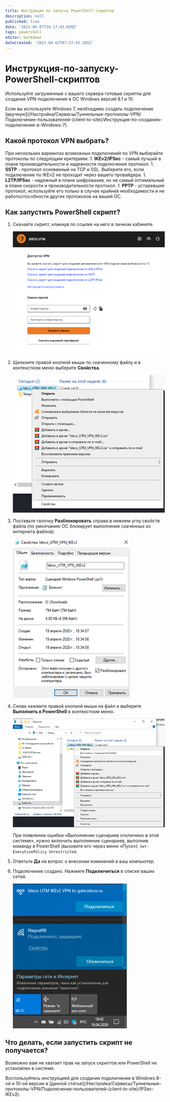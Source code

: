 ```yaml
---
title: Инструкция по запуску PowerShell-скриптов
description: null
published: true
date: '2021-06-07T10:17:43.030Z'
tags: powershell
editor: markdown
dateCreated: '2021-04-02T07:27:55.285Z'
---
```


# Инструкция-по-запуску-PowerShell-скриптов

Используйте загруженные с вашего сервера готовые скрипты для создания VPN-подключения в ОС Windows версий 8.1 и 10.

Если вы используете Windows 7, необходимо создать подключение \[вручную\]\(/Настройка/Сервисы/Туннельные-протоколы-VPN/Подключение-пользователей-\(client-to-site\)/Инструкция-по-созданию-подключения-в-Windows-7\).

## Какой протокол VPN выбрать?

При нескольких вариантах возможных подключений по VPN выбирайте протоколы по следующим критериям: 1. **IKEv2/IPSec** - самый лучший в плане производительности и надежности подключения протокол. 1. **SSTP** - протокол основанный на TCP и SSL. Выберите его, если подключение по IKEv2 не проходит через вашего провайдера. 1. **L2TP/IPSec** - надежный в плане шифрования, но не самый оптимальный в плане скорости и производительности протокол. 1. **PPTP** - устаревший протокол, используйте его только в случае крайней необходимости и не работоспособности других протоколов на вашей ОС.

## Как запустить PowerShell скрипт?

1. Скачайте скрипт, кликнув по ссылке на него в личном кабинете.

   ![lk\_001.png](../../../.gitbook/assets/lk_001.png)

2. Щелкните правой кнопкой мыши по скаченному файлу и в контекстном меню выберите **Свойства**.

   ![&#x441;&#x432;&#x43E;&#x439;&#x441;&#x442;&#x432;&#x430;\_&#x444;&#x430;&#x439;&#x43B;&#x430;.png](../../../.gitbook/assets/свойства_файла.png)

3. Поставьте галочку **Разблокировать** справа в нижнем углу свойств файла \(по умолчанию ОС блокирует выполнение скаченных из интернета файлов\).

   ![&#x440;&#x430;&#x437;&#x431;&#x43B;&#x43E;&#x43A;&#x438;&#x440;&#x43E;&#x432;&#x430;&#x442;&#x44C;.png](../../../.gitbook/assets/разблокировать.png)

4. Снова нажмите правой кнопкой мыши на файл и выберите **Выполнить в PowerShell** в контекстном меню.

   ![&#x432;&#x44B;&#x43F;&#x43E;&#x43B;&#x43D;&#x438;&#x442;&#x44C;.png](../../../.gitbook/assets/выполнить.png)

   При появлении ошибки «Выполнение сценариев отключено в этой системе», нужно включить выполнение сценариев, выполнив команду в PowerShell \(вызовите его через меню «Пуск»\): `Set-ExecutionPolicy Unrestricted`.

5. Ответьте **Да** на вопрос о внесении изменений в ваш компьютер.
6. Подключение создано. Нажмите **Подключиться** в списке ваших сетей.

   ![&#x43F;&#x43E;&#x434;&#x43A;&#x43B;&#x44E;&#x447;&#x435;&#x43D;&#x438;&#x435;.png](../../../.gitbook/assets/подключение.png)

## Что делать, если запустить скрипт не получается?

Возможно вам не хватает прав на запуск скриптов или PowerShell не установлен в системе.

Воспользуйтесь инструкцией для создания подключения в Windows 8-ой и 10-ой версии в \[данной статье\]\(/Настройка/Сервисы/Туннельные-протоколы-VPN/Подключение-пользователей-\(client-to-site\)/IPSec-IKEv2\).


